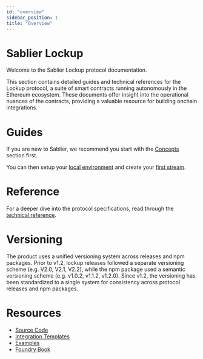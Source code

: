 ```yaml
---
id: "overview"
sidebar_position: 1
title: "Overview"
---
```


# Sablier Lockup

Welcome to the Sablier Lockup protocol documentation.

This section contains detailed guides and technical references for the Lockup protocol, a suite of smart contracts
running autonomously in the Ethereum ecosystem. These documents offer insight into the operational nuances of the
contracts, providing a valuable resource for building onchain integrations.

# Guides

If you are new to Sablier, we recommend you start with the [Concepts](/concepts/what-is-sablier) section first.

You can then setup your [local environment](/guides/lockup/examples/local-environment) and create your
[first stream](/guides/lockup/examples/create-stream/lockup-linear).

# Reference

For a deeper dive into the protocol specifications, read through the [technical reference](/reference/lockup/diagrams).

# Versioning

The product uses a unified versioning system across releases and npm packages. Prior to v1.2, lockup releases followed a
separate versioning scheme (e.g. V2.0, V2.1, V2.2), while the npm package used a semantic versioning scheme (e.g.
v1.0.2, v1.1.2, v1.2.0). Since v1.2, the versioning has been standardized to a single system for consistency across
protocol releases and npm packages.

# Resources

- [Source Code](https://github.com/sablier-labs/lockup/tree/release)
- [Integration Templates](https://github.com/sablier-labs/lockup-integration-template)
- [Examples](https://github.com/sablier-labs/examples/tree/main/lockup/)
- [Foundry Book](https://book.getfoundry.sh/)
